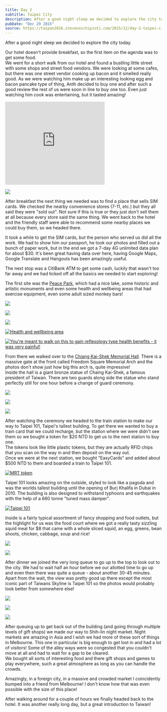 ```yaml
---
title: Day 2
subtitle: Taipei City
description: After a good night sleep we decided to explore the city today.   Our hotel doesn't provide breakfast, so the first item on the agenda was t...
pubDate: "Dec 29 2015"
source: https://taipan2016.stevenocchipinti.com/2015/12/day-2-taipei-city.html
---
```


After a good night sleep we decided to explore the city today.

Our hotel doesn't provide breakfast, so the first item on the agenda was to get some food.  
We went for a short walk from our hotel and found a bustling little street with some shops and street food vendors. We were looking at some cafes, but there was one street vendor cooking up bacon and it smelled really good. As we were watching him make up an interesting looking egg and bacon pancake type of thing, Anth decided to buy one and after such a good review the rest of us were soon in line to buy one too. Even just watching him cook was entertaining, but it tasted amazing!

<iframe allowfullscreen="" data-thumbnail-src="https://i.ytimg.com/vi/5HkTwkz8rXk/0.jpg" frameborder="0" height="266" src="https://www.youtube.com/embed/5HkTwkz8rXk?feature=player_embedded" width="320"></iframe>

[![](https://4.bp.blogspot.com/-wQokWSbqimE/VoMtFsLnloI/AAAAAAAACEQ/yNg89UDoFTQ/s320/20151229_103417.jpg)](https://4.bp.blogspot.com/-wQokWSbqimE/VoMtFsLnloI/AAAAAAAACEQ/yNg89UDoFTQ/s1600/20151229_103417.jpg)

After breakfast the next thing we needed was to find a place that sells SIM cards. We checked the nearby convenience stores (7-11, etc.) but they all said they were "sold out". Not sure if this is true or they just don't sell them at all because every store said the same thing. We went back to the hotel and the friendly staff were able to recommend some nearby places we could buy them, so we headed there.

It took a while to get the SIM cards, but the person who served us did all the work. We had to show him our passport, he took our photos and filled out a bunch of paper work, but in the end we got a 7-day 4G unlimited data plan for about $30. It's been great having data over here, having Google Maps, Google Translate and Hangouts has been amazingly useful.

The next stop was a CitiBank ATM to get some cash, luckily that wasn't too far away and we had ticked off all the basics we needed to start exploring!

The first site was the [Peace Park](https://goo.gl/maps/uoMEveEuch62), which had a nice lake, some historic and artistic monuments and even some health and wellbeing areas that had exercise equipment, even some adult sized monkey bars!

[![](https://3.bp.blogspot.com/-UDQZ704pSAw/VoPzPN4XZ-I/AAAAAAAACRk/qtXQ8zPCzvc/s320/DSC_4077-1.jpg)](https://3.bp.blogspot.com/-UDQZ704pSAw/VoPzPN4XZ-I/AAAAAAAACRk/qtXQ8zPCzvc/s1600/DSC_4077-1.jpg)

[![](https://4.bp.blogspot.com/-Gv7SwlBdptI/VoPzPK3iP-I/AAAAAAAACRk/eyFcRbLqo0s/s320/DSC_4087-3.jpg)](https://4.bp.blogspot.com/-Gv7SwlBdptI/VoPzPK3iP-I/AAAAAAAACRk/eyFcRbLqo0s/s1600/DSC_4087-3.jpg)

[![](https://4.bp.blogspot.com/-tVECrM9ynzI/VoPzPONGpqI/AAAAAAAACRk/-LSLUDAoWmA/s320/DSC_4086-2.jpg)](https://4.bp.blogspot.com/-tVECrM9ynzI/VoPzPONGpqI/AAAAAAAACRk/-LSLUDAoWmA/s1600/DSC_4086-2.jpg)

[![Health and wellbeing area](https://4.bp.blogspot.com/-JieoTMznd4I/VoPviz_mZzI/AAAAAAAACP0/c6kBme0Feio/s320/DSC_4089-1-2.jpg)](https://4.bp.blogspot.com/-JieoTMznd4I/VoPviz_mZzI/AAAAAAAACP0/c6kBme0Feio/s1600/DSC_4089-1-2.jpg)

[![You're meant to walk on this to gain reflexology type health benefits - it was very painful!](https://3.bp.blogspot.com/-TCNGramiRB8/VoPzPLM7tXI/AAAAAAAACRk/1HeYCKz_t6w/s320/DSC_4088-4.jpg)](https://3.bp.blogspot.com/-TCNGramiRB8/VoPzPLM7tXI/AAAAAAAACRk/1HeYCKz_t6w/s1600/DSC_4088-4.jpg)

From there we walked over to the [Chiang Kai-Shek Memorial Hall](https://goo.gl/maps/39FqQAbixK92). There is a massive gate at the front called Freedom Square Memorial Arch and the photos don't show just how big this arch is, quite impressive!  
Inside the hall is a giant bronze statue of Chaing Kai-Shek, a famous president of Taiwan. There are two guards along side the statue who stand perfectly still for one hour before a change of guard ceremony.

[![](https://4.bp.blogspot.com/-b47WPU1XXTM/VoPzPAag0EI/AAAAAAAACRg/Vih8CdR_784/s320/DSC_4100-5.jpg)](https://4.bp.blogspot.com/-b47WPU1XXTM/VoPzPAag0EI/AAAAAAAACRg/Vih8CdR_784/s1600/DSC_4100-5.jpg)

[![](https://3.bp.blogspot.com/-YcHBMyGU5QU/VoPzPPTyC8I/AAAAAAAACRk/t1ueT5CVjok/s320/DSC_4114-6.jpg)](https://3.bp.blogspot.com/-YcHBMyGU5QU/VoPzPPTyC8I/AAAAAAAACRk/t1ueT5CVjok/s1600/DSC_4114-6.jpg)

[![](https://4.bp.blogspot.com/-2yeJDPWuxLg/VoPzPGbK0tI/AAAAAAAACRk/oY-3OCWghhI/s320/DSC_4121-7.jpg)](https://4.bp.blogspot.com/-2yeJDPWuxLg/VoPzPGbK0tI/AAAAAAAACRk/oY-3OCWghhI/s1600/DSC_4121-7.jpg)

After watching the ceremony we headed to the train station to make our way to Taipei 101, Taipei's tallest building. To get there we wanted to buy a train card that we could recharge, but the station where we were didn't see them so we bought a token for $20 NTD to get us to the next station to buy one.  
The tokens look like little plastic tokens, but they are actually RFID chips that you scan on the way in and then deposit on the way out.  
Once we were at the next station, we bought "EasyCards" and added about $500 NTD to them and boarded a train to Taipei 101.

[![MRT token](https://2.bp.blogspot.com/-qPiPW4dS2SI/VoMtFr5uoUI/AAAAAAAACOg/77d8QcAcvqQ/s320/20151229_150509.jpg)](https://2.bp.blogspot.com/-qPiPW4dS2SI/VoMtFr5uoUI/AAAAAAAACOg/77d8QcAcvqQ/s1600/20151229_150509.jpg)

Taipei 101 looks amazing on the outside, styled to look like a pagoda and was the worlds tallest building until the opening of Burj Khalifa in Dubai in 2010. The building is also designed to withstand typhoons and earthquakes with the help of a 660 tonne "tuned mass damper".

[![Taipei 101](https://3.bp.blogspot.com/-9pMBBoDIjHU/VoPzPNnS2BI/AAAAAAAACRk/_s9R9U7qxt4/s320/DSC_4135-8.jpg)](https://3.bp.blogspot.com/-9pMBBoDIjHU/VoPzPNnS2BI/AAAAAAAACRk/_s9R9U7qxt4/s1600/DSC_4135-8.jpg)

Inside is a fairly typical assortment of fancy shopping and food outlets, but the highlight for us was the food court where we got a really tasty sizzling squid meal for $8 that came with a whole sliced squid, an egg, greens, bean shoots, chicken, cabbage, soup and rice!

[![](https://4.bp.blogspot.com/-4jr3xEZ7SOo/VoMtFpCeO6I/AAAAAAAACEQ/D0qGuNsC7lE/s320/20151229_160111.jpg)](https://4.bp.blogspot.com/-4jr3xEZ7SOo/VoMtFpCeO6I/AAAAAAAACEQ/D0qGuNsC7lE/s1600/20151229_160111.jpg)

[![](https://2.bp.blogspot.com/-2H--6aO7t9g/VoPzPJGnDjI/AAAAAAAACRk/wXT5T_MRFKk/s320/DSC_4136-9.jpg)](https://2.bp.blogspot.com/-2H--6aO7t9g/VoPzPJGnDjI/AAAAAAAACRk/wXT5T_MRFKk/s1600/DSC_4136-9.jpg)

After dinner we joined the very long queue to go up to the top to look out to the city. We had to wait half an hour before we our allotted time to go up and even then there was quite a queue - about another 30-45 minutes. Apart from the wait, the view was pretty good up there except the most iconic part of Taiwans Skyline is Taipei 101 so the photos would probably look better from somewhere else!

[![](https://3.bp.blogspot.com/-iN12ZDR8VzI/VoPzPO8A29I/AAAAAAAACRk/2f6MfNNYRHI/s320/DSC_4138-10.jpg)](https://3.bp.blogspot.com/-iN12ZDR8VzI/VoPzPO8A29I/AAAAAAAACRk/2f6MfNNYRHI/s1600/DSC_4138-10.jpg)

[![](https://3.bp.blogspot.com/-G6F9QmJlgFQ/VoPzPDZhqXI/AAAAAAAACRk/KmbJCqENA6U/s320/DSC_4145-11.jpg)](https://3.bp.blogspot.com/-G6F9QmJlgFQ/VoPzPDZhqXI/AAAAAAAACRk/KmbJCqENA6U/s1600/DSC_4145-11.jpg)

[![](https://1.bp.blogspot.com/-F_MEfJPHhFE/VoPzPOEw2LI/AAAAAAAACRg/UsdwmFvXogw/s320/DSC_4146-12.jpg)](https://1.bp.blogspot.com/-F_MEfJPHhFE/VoPzPOEw2LI/AAAAAAAACRg/UsdwmFvXogw/s1600/DSC_4146-12.jpg)

After queuing up to get back out of the building (and going through multiple levels of gift shops) we made our way to Shih-lin night market. Night markets are amazing in Asia and I wish we had more of these sort of things in Melbourne. This one in particular is big enough to get lost in and had a lot of visitors! Some of the alley ways were so congested that you couldn't move at all and had to wait for a gap to be cleared.  
We bought all sorts of interesting food and there gift shops and games to play everywhere, such a great atmosphere as long as you can handle the crowds.

Amazingly, in a foreign city, in a massive and crowded market I coincidently bumped into a friend from Melbourne! I don't know how that was even possible with the size of this place!

After walking around for a couple of hours we finally headed back to the hotel. It was another really long day, but a great introduction to Taiwan!
